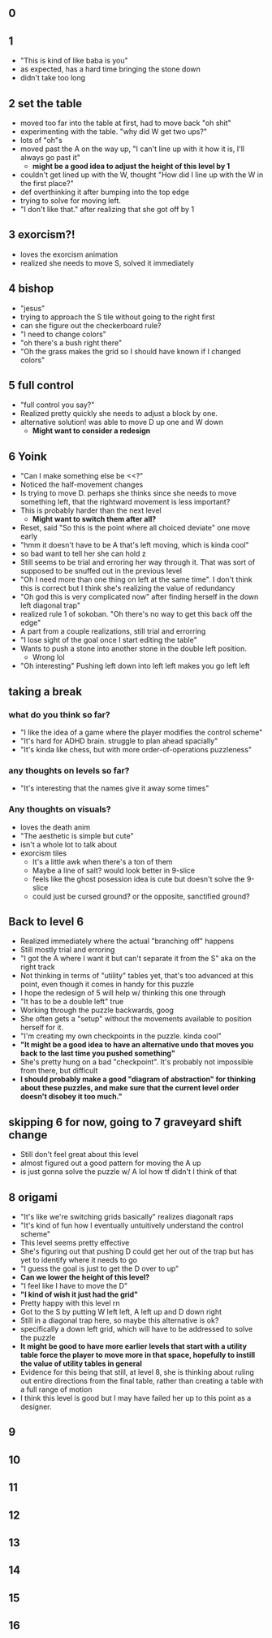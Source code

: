 ## 0

## 1
- "This is kind of like baba is you"
- as expected, has a hard time bringing the stone down
- didn't take too long

## 2 set the table
- moved too far into the table at first, had to move back "oh shit"
- experimenting with the table. "why did W get two ups?"
- lots of "oh"s
- moved past the A on the way up, "I can't line up with it how it is, I'll always go past it"
  - **might be a good idea to adjust the height of this level by 1**
- couldn't get lined up with the W, thought "How did I line up with the W in the first place?"
- def overthinking it after bumping into the top edge
- trying to solve for moving left.
- "I don't like that." after realizing that she got off by 1

## 3 exorcism?!
- loves the exorcism animation
- realized she needs to move S, solved it immediately

## 4 bishop 
- "jesus"
- trying to approach the S tile without going to the right first 
- can she figure out the checkerboard rule?
- "I need to change colors"
- "oh there's a bush right there"
- "Oh the grass makes the grid so I should have known if I changed colors"

## 5 full control
- "full control you say?"
- Realized pretty quickly she needs to adjust a block by one.
- alternative solution! was able to move D up one and W down
  - **Might want to consider a redesign**

## 6 Yoink
- "Can I make something else be <<?"
- Noticed the half-movement changes
- Is trying to move D. perhaps she thinks since she needs to move something left, that the rightward movement is less important?
- This is probably harder than the next level
  - **Might want to switch them after all?**
- Reset, said "So this is the point where all choiced deviate" one move early
- "hmm it doesn't have to be A that's left moving, which is kinda cool"
- so bad want to tell her she can hold z
- Still seems to be trial and erroring her way through it. That was sort of supposed to be snuffed out in the previous level
- "Oh I need more than one thing on left at the same time". I don't think this is correct but I think she's realizing the value of redundancy
- "Oh god this is very complicated now" after finding herself in the down left diagonal trap"
- realized rule 1 of sokoban. "Oh there's no way to get this back off the edge"
- A part from a couple realizations, still trial and errorring
- "I lose sight of the goal once I start editing the table"
- Wants to push a stone into another stone in the double left position.
  - Wrong lol
- "Oh interesting" Pushing left down into left left makes you go left left

## taking a break

### what do you think so far?
- "I like the idea of a game where the player modifies the control scheme"
- "It's hard for ADHD brain. struggle to plan ahead spacially"
- "It's kinda like chess, but with more order-of-operations puzzleness"

### any thoughts on levels so far?
- "It's interesting that the names give it away some times"

### Any thoughts on visuals?
- loves the death anim
- "The aesthetic is simple but cute"
- isn't a whole lot to talk about
- exorcism tiles
  - It's a little awk when there's a ton of them 
  - Maybe a line of salt? would look better in 9-slice
  - feels like the ghost posession idea is cute but doesn't solve the 9-slice
  - could just be cursed ground? or the opposite, sanctified ground?

## Back to level 6
- Realized immediately where the actual "branching off" happens
- Still mostly trial and erroring
- "I got the A where I want it but can't separate it from the S" aka on the right track
- Not thinking in terms of "utility" tables yet, that's too advanced at this point, even though it comes in handy for this puzzle
- I hope the redesign of 5 will help w/ thinking this one through
- "It has to be a double left" true
- Working through the puzzle backwards, goog
- She often gets a "setup" without the movements available to position herself for it.
- "I'm creating my own checkpoints in the puzzle. kinda cool"
- **"It might be a good idea to have an alternative undo that moves you back to the last time you pushed something"**
- She's pretty hung on a bad "checkpoint". It's probably not impossible from there, but difficult
- **I should probably make a good "diagram of abstraction" for thinking about these puzzles, and make sure that the current level order doesn't disobey it too much."**

## skipping 6 for now, going to 7 graveyard shift change
- Still don't feel great about this level
- almost figured out a good pattern for moving the A up
- is just gonna solve the puzzle w/ A lol how tf didn't I think of that

## 8 origami
- "It's like we're switching grids basically" realizes diagonalt raps
- "It's kind of fun how I eventually untuitively understand the control scheme"
- This level seems pretty effective
- She's figuring out that pushing D could get her out of the trap but has yet to identify where it needs to go
- "I guess the goal is just to get the D over to up"
- **Can we lower the height of this level?**
- "I feel like I have to move the D"
- **"I kind of wish it just had the grid"**
- Pretty happy with this level rn
- Got to the S by putting W left left, A left up and D down right
- Still in a diagonal trap here, so maybe this alternative is ok?
- specifically a down left grid, which will have to be addressed to solve the puzzle
- **It might be good to have more earlier levels that start with a utility table force the player to move more in that space, hopefully to instill the value of utility tables in general**
- Evidence for this being that still, at level 8, she is thinking about ruling out entire directions from the final table, rather than creating a table with a full range of motion
- I think this level is good but I may have failed her up to this point as a designer.

## 9
## 10
## 11
## 12
## 13
## 14
## 15
## 16
